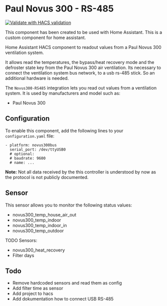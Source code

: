 # Paul Novus 300 - RS-485

[![Validate with HACS validation](https://github.com/BenPru/novus300_Rs485/actions/workflows/validate.yml/badge.svg)](https://github.com/BenPru/novus300_Rs485/actions/workflows/validate.yml)

This component has been created to be used with Home Assistant. This is a custom component for home assistant.

Home Assistant HACS component to readout values from a Paul Novus 300 ventilation system.

It allows read the temperatures, the bypass/heat recovery mode and the defroster state key from the Paul Novus 300 air ventilation.
Its necessary to connect the ventilation system bus network, to a usb rs-485 stick. So an additional hardware is needed.

The `Novus300-RS485` integration lets you read out values from a ventilation system. It is used by manufacturers and model such as:

- Paul Novus 300

## Configuration

To enable this component, add the following lines to your `configuration.yaml` file:

```
- platform: novus300bus
  serial_port: /dev/ttyUSB0
  # optional:
  # baudrate: 9600
  # name: ...
```

**Note:**
Not all data received by the this controller is understood by now as the protocol is not publicly documented.  

## Sensor
This sensor allows you to monitor the following status values:
- novus300_temp_house_air_out
- novus300_temp_indoor
- novus300_temp_indoor_in
- novus300_temp_outdoor

TODO Sensors:
- novus300_heat_recovery
- Filter days

## Todo

- Remove hardcoded sensors and read them as config
- Add filter time as sensor
- Add project to hacs
- Add dokumentation how to connect USB RS-485
